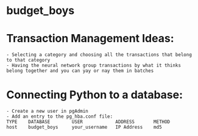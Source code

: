 # budget_boys

# Transaction Management Ideas:
    - Selecting a category and choosing all the transactions that belong to that category
    - Having the neural network group transactions by what it thinks belong together and you can yay or nay them in batches

# Connecting Python to a database:
    - Create a new user in pgAdmin
    - Add an entry to the pg_hba.conf file:
    TYPE    DATABASE        USER            ADDRESS       METHOD
    host    budget_boys     your_username   IP Address    md5
